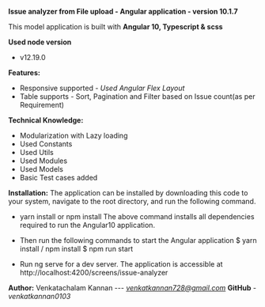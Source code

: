 **Issue analyzer from File upload - Angular application - version 10.1.7**

This model application is built with **Angular 10, Typescript & scss**

**Used node version**
  - v12.19.0

**Features:**
  - Responsive supported - *Used Angular Flex Layout*
  - Table supports - Sort, Pagination and Filter based on Issue count(as per Requirement)

**Technical Knowledge:**
  - Modularization with Lazy loading
  - Used Constants
  - Used Utils
  - Used Modules
  - Used Models
  - Basic Test cases added

**Installation:**
The application can be installed by downloading this code to your system, navigate to the root directory, and run the following command.

- yarn install or npm install
  The above command installs all dependencies required to run the Angular10 application.

- Then run the following commands to start the Angular application
  $ yarn install / npm install
  $ npm run start

- Run ng serve for a dev server. The application is accessible at http://localhost:4200/screens/issue-analyzer

**Author:**
Venkatachalam Kannan --- *venkatkannan728@gmail.com*
**GitHub** - *venkatkannan0103*
